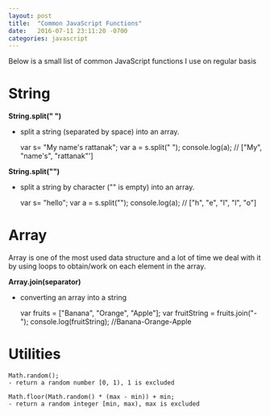 ```yaml
---
layout: post
title:  "Common JavaScript Functions"
date:   2016-07-11 23:11:20 -0700
categories: javascript
---
```


Below is a small list of common JavaScript functions I use on regular basis

# String
**String.split(" ")**
- split a string (separated by space) into an array.

    var s= "My name's rattanak";
    var a = s.split(" ");
    console.log(a);  // ["My", "name's", "rattanak"']

**String.split("")**
- split a string by character ("" is empty) into an array.

    var s= "hello";
    var a = s.split("");
    console.log(a);  // ["h", "e", "l", "l", "o"]

# Array
Array is one of the most used data structure and a lot of time we deal with it by using loops to obtain/work on each element in the array.

**Array.join(separator)**
- converting an array into a string


    var fruits = ["Banana", "Orange", "Apple"];
    var fruitString = fruits.join("-");
    console.log(fruitString);  //Banana-Orange-Apple

# Utilities

```
Math.random();
- return a random number [0, 1), 1 is excluded
```

```
Math.floor(Math.random() * (max - min)) + min;
- return a random integer [min, max), max is excluded
```